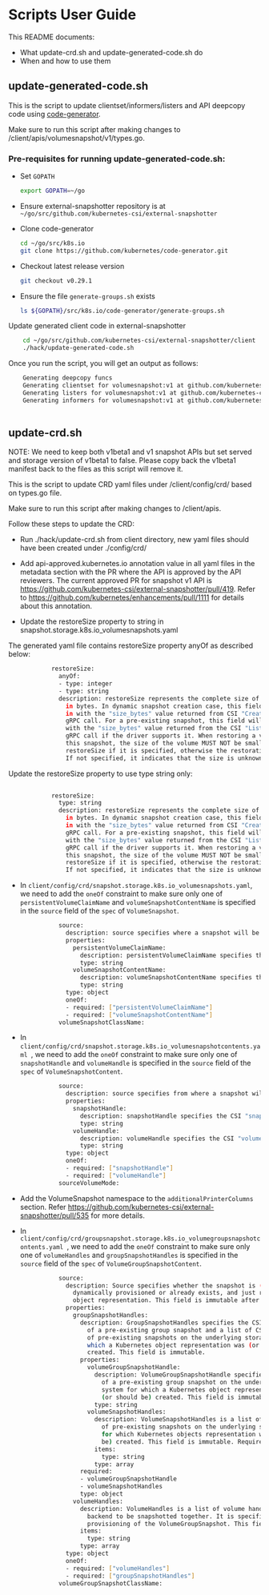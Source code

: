 # Scripts User Guide

This README documents:
* What update-crd.sh and update-generated-code.sh do
* When and how to use them

## update-generated-code.sh

This is the script to update clientset/informers/listers and API deepcopy code using [code-generator](https://github.com/kubernetes/code-generator).

Make sure to run this script after making changes to /client/apis/volumesnapshot/v1/types.go.

### Pre-requisites for running update-generated-code.sh:

* Set `GOPATH`
    ```bash
    export GOPATH=~/go
    ```

* Ensure external-snapshotter repository is at `~/go/src/github.com/kubernetes-csi/external-snapshotter`

* Clone code-generator 
    ```bash
    cd ~/go/src/k8s.io
    git clone https://github.com/kubernetes/code-generator.git 
    ```
* Checkout latest release version
    ```bash
    git checkout v0.29.1
    ```

* Ensure the file `generate-groups.sh` exists

    ```bash
    ls ${GOPATH}/src/k8s.io/code-generator/generate-groups.sh
    ```
  
Update generated client code in external-snapshotter
    
```bash
    cd ~/go/src/github.com/kubernetes-csi/external-snapshotter/client
    ./hack/update-generated-code.sh
``` 

Once you run the script, you will get an output as follows:
    
```bash
    Generating deepcopy funcs
    Generating clientset for volumesnapshot:v1 at github.com/kubernetes-csi/external-snapshotter/client/v7/clientset
    Generating listers for volumesnapshot:v1 at github.com/kubernetes-csi/external-snapshotter/client/v7/listers
    Generating informers for volumesnapshot:v1 at github.com/kubernetes-csi/external-snapshotter/client/v7/informers
    
```

## update-crd.sh

NOTE: We need to keep both v1beta1 and v1 snapshot APIs but set served and storage version of v1beta1 to false. Please copy back the v1beta1 manifest back to the files as this script will remove it.

This is the script to update CRD yaml files under /client/config/crd/ based on types.go file.

Make sure to run this script after making changes to /client/apis.

Follow these steps to update the CRD:

* Run ./hack/update-crd.sh from client directory, new yaml files should have been created under ./config/crd/

* Add api-approved.kubernetes.io annotation value in all yaml files in the metadata section with the PR where the API is approved by the API reviewers. The current approved PR for snapshot v1 API is https://github.com/kubernetes-csi/external-snapshotter/pull/419. Refer to https://github.com/kubernetes/enhancements/pull/1111 for details about this annotation.

* Update the restoreSize property to string in snapshot.storage.k8s.io_volumesnapshots.yaml

The generated yaml file contains restoreSize property anyOf as described below: 
 
```bash
            restoreSize:
              anyOf:
              - type: integer
              - type: string
              description: restoreSize represents the complete size of the snapshot
                in bytes. In dynamic snapshot creation case, this field will be filled
                in with the "size_bytes" value returned from CSI "CreateSnapshotRequest"
                gRPC call. For a pre-existing snapshot, this field will be filled
                with the "size_bytes" value returned from the CSI "ListSnapshots"
                gRPC call if the driver supports it. When restoring a volume from
                this snapshot, the size of the volume MUST NOT be smaller than the
                restoreSize if it is specified, otherwise the restoration will fail.
                If not specified, it indicates that the size is unknown.
```

Update the restoreSize property to use type string only:

```bash
   
            restoreSize:
              type: string
              description: restoreSize represents the complete size of the snapshot
                in bytes. In dynamic snapshot creation case, this field will be filled
                in with the "size_bytes" value returned from CSI "CreateSnapshotRequest"
                gRPC call. For a pre-existing snapshot, this field will be filled
                with the "size_bytes" value returned from the CSI "ListSnapshots"
                gRPC call if the driver supports it. When restoring a volume from
                this snapshot, the size of the volume MUST NOT be smaller than the
                restoreSize if it is specified, otherwise the restoration will fail.
                If not specified, it indicates that the size is unknown.

```

* In `client/config/crd/snapshot.storage.k8s.io_volumesnapshots.yaml`, we need to add the `oneOf` constraint to make sure only one of `persistentVolumeClaimName` and `volumeSnapshotContentName` is specified in the `source` field of the `spec` of `VolumeSnapshot`.

```bash
              source:
                description: source specifies where a snapshot will be created from. This field is immutable after creation. Required.
                properties:
                  persistentVolumeClaimName:
                    description: persistentVolumeClaimName specifies the name of the PersistentVolumeClaim object representing the volume from which a snapshot should be created. This PVC is assumed to be in the same namespace as the VolumeSnapshot object. This field should be set if the snapshot does not exists, and should be created. This field is immutable.
                    type: string
                  volumeSnapshotContentName:
                    description: volumeSnapshotContentName specifies the name of a pre-existing VolumeSnapshotContent object representing an existing volume snapshot. This field should be set if the snapshot already exists. This field is immutable.
                    type: string
                type: object
                oneOf:
                - required: ["persistentVolumeClaimName"]
                - required: ["volumeSnapshotContentName"]
              volumeSnapshotClassName:
```

* In `client/config/crd/snapshot.storage.k8s.io_volumesnapshotcontents.yaml `, we need to add the `oneOf` constraint to make sure only one of `snapshotHandle` and `volumeHandle` is specified in the `source` field of the `spec` of `VolumeSnapshotContent`.

```bash
              source:
                description: source specifies from where a snapshot will be created. This field is immutable after creation. Required.
                properties:
                  snapshotHandle:
                    description: snapshotHandle specifies the CSI "snapshot_id" of a pre-existing snapshot on the underlying storage system. This field is immutable.
                    type: string
                  volumeHandle:
                    description: volumeHandle specifies the CSI "volume_id" of the volume from which a snapshot should be dynamically taken from. This field is immutable.
                    type: string
                type: object
                oneOf:
                - required: ["snapshotHandle"]
                - required: ["volumeHandle"]
              sourceVolumeMode:
```

* Add the VolumeSnapshot namespace to the `additionalPrinterColumns` section. Refer https://github.com/kubernetes-csi/external-snapshotter/pull/535 for more details.

* In `client/config/crd/groupsnapshot.storage.k8s.io_volumegroupsnapshotcontents.yaml `, we need to add the `oneOf` constraint to make sure only one of `volumeHandles` and `groupSnapshotHandles` is specified in the `source` field of the `spec` of `VolumeGroupSnapshotContent`.

```bash
              source:
                description: Source specifies whether the snapshot is (or should be)
                  dynamically provisioned or already exists, and just requires a Kubernetes
                  object representation. This field is immutable after creation. Required.
                properties:
                  groupSnapshotHandles:
                    description: GroupSnapshotHandles specifies the CSI "group_snapshot_id"
                      of a pre-existing group snapshot and a list of CSI "snapshot_id"
                      of pre-existing snapshots on the underlying storage system for
                      which a Kubernetes object representation was (or should be)
                      created. This field is immutable.
                    properties:
                      volumeGroupSnapshotHandle:
                        description: VolumeGroupSnapshotHandle specifies the CSI "group_snapshot_id"
                          of a pre-existing group snapshot on the underlying storage
                          system for which a Kubernetes object representation was
                          (or should be) created. This field is immutable. Required.
                        type: string
                      volumeSnapshotHandles:
                        description: VolumeSnapshotHandles is a list of CSI "snapshot_id"
                          of pre-existing snapshots on the underlying storage system
                          for which Kubernetes objects representation were (or should
                          be) created. This field is immutable. Required.
                        items:
                          type: string
                        type: array
                    required:
                    - volumeGroupSnapshotHandle
                    - volumeSnapshotHandles
                    type: object
                  volumeHandles:
                    description: VolumeHandles is a list of volume handles on the
                      backend to be snapshotted together. It is specified for dynamic
                      provisioning of the VolumeGroupSnapshot. This field is immutable.
                    items:
                      type: string
                    type: array
                type: object
                oneOf:
                - required: ["volumeHandles"]
                - required: ["groupSnapshotHandles"]
              volumeGroupSnapshotClassName:
```
